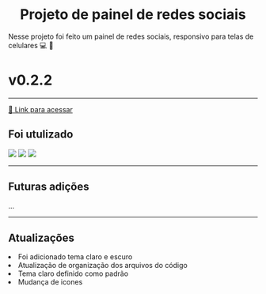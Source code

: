 <h1 align="center">Projeto de painel de redes sociais</h1>
Nesse projeto foi feito um painel de redes sociais, responsivo para telas de celulares 💻 📱 <h1>v0.2.2</h1>
<hr>
<a href="https://erikcosta-o.github.io/PainelRedes-Sociais/">🔗 Link para acessar</a>
<h2>Foi utulizado</h2>
<div>
    <img src="https://img.shields.io/badge/HTML5-fb5607?style=for-the-badge&logo=html5&logoColor=white">
    <img src="https://img.shields.io/badge/css3-3a86ff.svg?style=for-the-badge&logo=css3&logoColor=white">
    <img src="https://img.shields.io/badge/javascript-343a40.svg?style=for-the-badge&logo=javascript&logoColor=%23F7DF1E">
</div>
<hr>
<h2>Futuras adições </h2>
<div>
    ...
</div>
<hr>
<h2>Atualizações</h2>
<div>
    <li>Foi adicionado tema claro e escuro</li>
    <li>Atualização de organização dos arquivos do código</li>
    <li>Tema claro definido como padrão</li>
    <li>Mudança de icones</li>
</div>